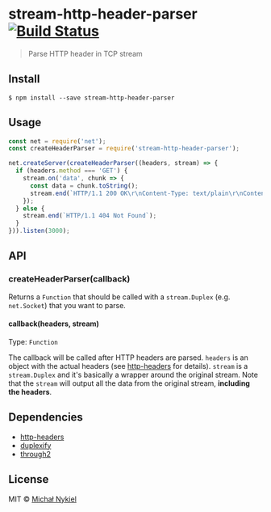 # stream-http-header-parser [![Build Status](https://travis-ci.org/marszall87/stream-http-header-parser.svg?branch=master)](https://travis-ci.org/marszall87/stream-http-header-parser)

> Parse HTTP header in TCP stream

## Install

```
$ npm install --save stream-http-header-parser
```

## Usage
```js
const net = require('net');
const createHeaderParser = require('stream-http-header-parser');

net.createServer(createHeaderParser((headers, stream) => {
  if (headers.method === 'GET') {
    stream.on('data', chunk => {
      const data = chunk.toString();
      stream.end(`HTTP/1.1 200 OK\r\nContent-Type: text/plain\r\nContent-Length: ${data.length}\r\n\r\n${data}`);
    });
  } else {
    stream.end(`HTTP/1.1 404 Not Found`);
  }
})).listen(3000);
```

## API

### createHeaderParser(callback)

Returns a `Function` that should be called with a `stream.Duplex` (e.g. `net.Socket`) that you want to parse.

#### callback(headers, stream)

Type: `Function`

The callback will be called after HTTP headers are parsed. `headers` is an object with the actual headers
(see [http-headers](https://github.com/watson/http-headers) for details). `stream` is a `stream.Duplex`
and it's basically a wrapper around the original stream. Note that the `stream` will output all the data
from the original stream, **including the headers**.

## Dependencies

- [http-headers](https://github.com/watson/http-headers)
- [duplexify](https://github.com/mafintosh/duplexify)
- [through2](https://github.com/rvagg/through2)

## License

MIT © [Michał Nykiel](https://github.com/marszall87)
